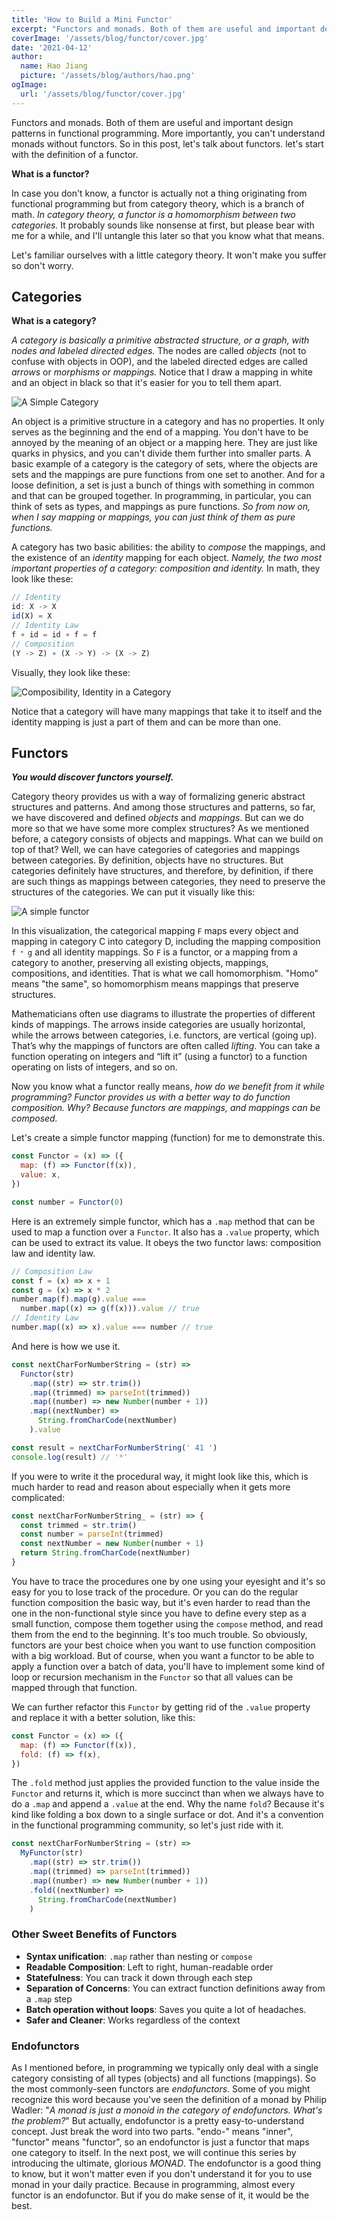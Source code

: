 ```yaml
---
title: 'How to Build a Mini Functor'
excerpt: "Functors and monads. Both of them are useful and important design patterns in functional programming. More importantly, you can't understand monads without functors. So in this post, let's talk about functors. let's start with the definition of a functor."
coverImage: '/assets/blog/functor/cover.jpg'
date: '2021-04-12'
author:
  name: Hao Jiang
  picture: '/assets/blog/authors/hao.png'
ogImage:
  url: '/assets/blog/functor/cover.jpg'
---
```


Functors and monads. Both of them are useful and important design patterns in functional programming. More importantly, you can't understand monads without functors. So in this post, let's talk about functors. let's start with the definition of a functor.

**What is a functor?**

In case you don't know, a functor is actually not a thing originating from functional programming but from category theory, which is a branch of math. _In category theory, a functor is a homomorphism between two categories._ It probably sounds like nonsense at first, but please bear with me for a while, and I'll untangle this later so that you know what that means.

Let's familiar ourselves with a little category theory. It won't make you suffer so don't worry.

## Categories

**What is a category?**

_A category is basically a primitive abstracted structure, or a graph, with nodes and labeled directed edges._ The nodes are called _objects_ (not to confuse with objects in OOP), and the labeled directed edges are called _arrows_ or _morphisms or mappings._ Notice that I draw a mapping in white and an object in black so that it's easier for you to tell them apart.

![A Simple Category](/assets/blog/functor/a-simple-category.png)

An object is a primitive structure in a category and has no properties. It only serves as the beginning and the end of a mapping. You don't have to be annoyed by the meaning of an object or a mapping here. They are just like quarks in physics, and you can't divide them further into smaller parts. A basic example of a category is the category of sets, where the objects are sets and the mappings are pure functions from one set to another. And for a loose definition, a set is just a bunch of things with something in common and that can be grouped together. In programming, in particular, you can think of sets as types, and mappings as pure functions. _So from now on, when I say mapping or mappings, you can just think of them as pure functions._

A category has two basic abilities: the ability to _compose_ the mappings, and the existence of an _identity_ mapping for each object. _Namely, the two most important properties of a category: composition and identity._ In math, they look like these:

```js
// Identity
id: X -> X
id(X) = X
// Identity Law
f ∘ id = id ∘ f = f
// Composition
(Y -> Z) ∘ (X -> Y) -> (X -> Z)
```

Visually, they look like these:

![Composibility, Identity in a Category](/assets/blog/functor/composability-identity.png)

Notice that a category will have many mappings that take it to itself and the identity mapping is just a part of them and can be more than one.

## Functors

**_You would discover functors yourself._**

Category theory provides us with a way of formalizing generic abstract structures and patterns. And among those structures and patterns, so far, we have discovered and defined _objects_ and _mappings_. But can we do more so that we have some more complex structures? As we mentioned before, a category consists of objects and mappings. What can we build on top of that? Well, we can have categories of categories and mappings between categories. By definition, objects have no structures. But categories definitely have structures, and therefore, by definition, if there are such things as mappings between categories, they need to preserve the structures of the categories. We can put it visually like this:

![A simple functor](/assets/blog/functor/a-simple-functor.png)

In this visualization, the categorical mapping `F` maps every object and mapping in category C into category D, including the mapping composition `f ᐤ g` and all identity mappings. So `F` is a functor, or a mapping from a category to another, preserving all existing objects, mappings, compositions, and identities. That is what we call homomorphism. "Homo" means "the same", so homomorphism means mappings that preserve structures.

Mathematicians often use diagrams to illustrate the properties of different kinds of mappings. The arrows inside categories are usually horizontal, while the arrows between categories, i.e. functors, are vertical (going up). That’s why the mappings of functors are often called _lifting_. You can take a function operating on integers and “lift it” (using a functor) to a function operating on lists of integers, and so on.

Now you know what a functor really means, _how do we benefit from it while programming?_ _Functor provides us with a better way to do function composition. Why? Because functors are mappings, and mappings can be composed._

Let's create a simple functor mapping (function) for me to demonstrate this.

```js
const Functor = (x) => ({
  map: (f) => Functor(f(x)),
  value: x,
})

const number = Functor(0)
```

Here is an extremely simple functor, which has a `.map` method that can be used to map a function over a `Functor`. It also has a `.value` property, which can be used to extract its value. It obeys the two functor laws: composition law and identity law.

```js
// Composition Law
const f = (x) => x + 1
const g = (x) => x * 2
number.map(f).map(g).value ===
  number.map((x) => g(f(x))).value // true
// Identity Law
number.map((x) => x).value === number // true
```

And here is how we use it.

```js
const nextCharForNumberString = (str) =>
  Functor(str)
    .map((str) => str.trim())
    .map((trimmed) => parseInt(trimmed))
    .map((number) => new Number(number + 1))
    .map((nextNumber) =>
      String.fromCharCode(nextNumber)
    ).value

const result = nextCharForNumberString(' 41 ')
console.log(result) // '*'
```

If you were to write it the procedural way, it might look like this, which is much harder to read and reason about especially when it gets more complicated:

```js
const nextCharForNumberString_ = (str) => {
  const trimmed = str.trim()
  const number = parseInt(trimmed)
  const nextNumber = new Number(number + 1)
  return String.fromCharCode(nextNumber)
}
```

You have to trace the procedures one by one using your eyesight and it's so easy for you to lose track of the procedure. Or you can do the regular function composition the basic way, but it's even harder to read than the one in the non-functional style since you have to define every step as a small function, compose them together using the `compose` method, and read them from the end to the beginning. It's too much trouble. So obviously, functors are your best choice when you want to use function composition with a big workload. But of course, when you want a functor to be able to apply a function over a batch of data, you'll have to implement some kind of loop or recursion mechanism in the `Functor` so that all values can be mapped through that function.

We can further refactor this `Functor` by getting rid of the `.value` property and replace it with a better solution, like this:

```js
const Functor = (x) => ({
  map: (f) => Functor(f(x)),
  fold: (f) => f(x),
})
```

The `.fold` method just applies the provided function to the value inside the `Functor` and returns it, which is more succinct than when we always have to do a `.map` and append a `.value` at the end. Why the name `fold`? Because it's kind like folding a box down to a single surface or dot. And it's a convention in the functional programming community, so let's just ride with it.

```js
const nextCharForNumberString = (str) =>
  MyFunctor(str)
    .map((str) => str.trim())
    .map((trimmed) => parseInt(trimmed))
    .map((number) => new Number(number + 1))
    .fold((nextNumber) =>
      String.fromCharCode(nextNumber)
    )
```

### Other Sweet Benefits of Functors

- **Syntax unification**: `.map` rather than nesting or `compose`
- **Readable Composition**: Left to right, human-readable order
- **Statefulness**: You can track it down through each step
- **Separation of Concerns**: You can extract function definitions away from a `.map` step
- **Batch operation without loops**: Saves you quite a lot of headaches.
- **Safer and Cleaner**: Works regardless of the context

### Endofunctors

As I mentioned before, in programming we typically only deal with a single category consisting of all types (objects) and all functions (mappings). So the most commonly-seen functors are _endofunctors_. Some of you might recognize this word because you've seen the definition of a monad by Philip Wadler: "_A monad is just a monoid in the category of endofunctors. What's the problem?_" But actually, endofunctor is a pretty easy-to-understand concept. Just break the word into two parts. "endo-" means "inner", "functor" means "functor", so an endofunctor is just a functor that maps one category to itself. In the next post, we will continue this series by introducing the ultimate, glorious _MONAD_. The endofunctor is a good thing to know, but it won't matter even if you don't understand it for you to use monad in your daily practice. Because in programming, almost every functor is an endofunctor. But if you do make sense of it, it would be the best.
